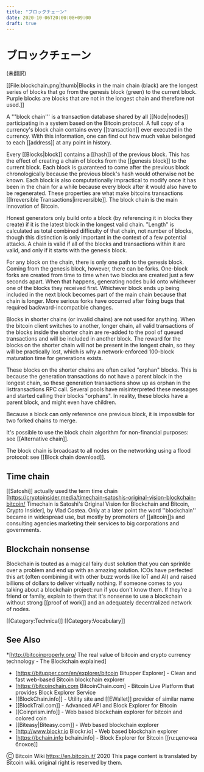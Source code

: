 ```yaml
---
title: "ブロックチェーン"
date: 2020-10-06T20:00:08+09:00
draft: true
---
```


# ブロックチェーン
(未翻訳)

[[File:blockchain.png|thumb|Blocks in the main chain (black) are the longest series of blocks that go from the genesis block (green) to the current block. Purple blocks are blocks that are not in the longest chain and therefore not used.]]

A '''block chain''' is a transaction database shared by all [[Node|nodes]] participating in a system based on the Bitcoin protocol.  A full copy of a currency's block chain contains every [[transaction]] ever executed in the currency.  With this information, one can find out how much value belonged to each [[address]] at any point in history.

Every [[Blocks|block]] contains a [[hash]] of the previous block. This has the effect of creating a chain of blocks from the [[genesis block]] to the current block. Each block is guaranteed to come after the previous block chronologically because the previous block's hash would otherwise not be known. Each block is also computationally impractical to modify once it has been in the chain for a while because every block after it would also have to be regenerated. These properties are what make bitcoins transactions [[Irreversible Transactions|irreversible]]. The block chain is the main innovation of Bitcoin.

Honest generators only build onto a block (by referencing it in blocks they create) if it is the latest block in the longest valid chain. "Length" is calculated as total combined difficulty of that chain, not number of blocks, though this distinction is only important in the context of a few potential attacks. A chain is valid if all of the blocks and transactions within it are valid, and only if it starts with the genesis block.

For any block on the chain, there is only one path to the genesis block. Coming from the genesis block, however, there can be forks. One-block forks are created from time to time when two blocks are created just a few seconds apart. When that happens, generating nodes build onto whichever one of the blocks they received first. Whichever block ends up being included in the next block becomes part of the main chain because that chain is longer. More serious forks have occurred after fixing bugs that required backward-incompatible changes.

Blocks in shorter chains (or invalid chains) are not used for anything. When the bitcoin client switches to another, longer chain, all valid transactions of the blocks inside the shorter chain are re-added to the pool of queued transactions and will be included in another block. The reward for the blocks on the shorter chain will not be present in the longest chain, so they will be practically lost, which is why a network-enforced 100-block maturation time for generations exists.

These blocks on the shorter chains are often called "orphan" blocks.  This is because the generation transactions do not have a parent block in the longest chain, so these generation transactions show up as orphan in the listtransactions RPC call.  Several pools have misinterpreted these messages and started calling their blocks "orphans".  In reality, these blocks have a parent block, and might even have children.

Because a block can only reference one previous block, it is impossible for two forked chains to merge.

It's possible to use the block chain algorithm for non-financial purposes: see [[Alternative chain]].

The block chain is broadcast to all nodes on the networking using a flood protocol: see [[Block chain download]].

## Time chain

[[Satoshi]] actually used the term time chain <ref>[https://cryptoinsider.media/timechain-satoshis-original-vision-blockchain-bitcoin/ Timechain is Satoshi's Original Vision for Blockchain and Bitcoin, Crypto Insider], by Vlad Costea</ref>.  Only at a later point the word ''blockchain'' became in widespread use, but mostly by promoters of [[altcoin]]s and consulting agencies marketing their services to big corporations and governments.

## Blockchain nonsense

Blockchain is touted as a magical fairy dust solution that you can sprinkle over a problem and end up with an amazing solution. ICOs have perfected this art (often combining it with other buzz words like IoT and AI) and raised billions of dollars to deliver virtually nothing.  If someone comes to you talking about a blockchain project: run if you don't know them. If they're a friend or family, explain to them that it's nonsense to use a blockchain without strong [[proof of work]] and an adequately decentralized network of nodes.  <!-- feel free to rewrite this, just wanted to put something here to work with -->


[[Category:Technical]]
[[Category:Vocabulary]]

## See Also
*[http://bitcoinproperly.org/ The real value of bitcoin and crypto currency technology - The Blockchain explained]

* [https://bitupper.com/en/explorer/bitcoin Bitupper Explorer] - Clean and fast web-based Bitcoin blockchain explorer
* [https://bitcoinchain.com BitcoinChain.com] - Bitcoin Live Platform that provides Block Explorer Service
* [[BlockChain.info]] - Utility site and [[EWallet]] provider of similar name
* [[BlockTrail.com]] - Advanced API and Block Explorer for Bitcoin
* [[Coinprism.info]] - Web based blockchain explorer for bitcoin and colored coin
* [[Biteasy|Biteasy.com]] - Web based blockchain explorer
* [http://www.blockr.io Blockr.io] - Web based blockchain explorer
* [https://bchain.info bchain.info] - Block Explorer for Bitcoin
[[ru:цепочка блоков]]

Ⓒ Bitcoin Wiki https://en.bitcoin.it/ 2020
This page content is translated by Bitcoin wiki. original right is reserved by them.

